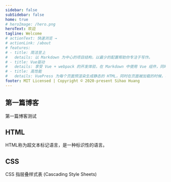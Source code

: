 ```yaml
---
sidebar: false
subSidebar: false
home: true
# heroImage: /hero.png
heroText: 欢迎
tagline: Welcome
# actionText: 快速浏览 →
# actionLink: /about
# features:
# - title: 简洁至上
#   details: 以 Markdown 为中心的项目结构，以最少的配置帮助你专注于写作。
# - title: Vue驱动
#   details: 享受 Vue + webpack 的开发体验，在 Markdown 中使用 Vue 组件，同时可以使用 Vue 来开发自定义主题。
# - title: 高性能
#   details: VuePress 为每个页面预渲染生成静态的 HTML，同时在页面被加载的时候，将作为 SPA 运行。
footer: MIT Licensed | Copyright © 2020-present Sihao Huang
---
```


<a href="/firstblog" style="text-decoration:none;">
    <div class="features" style="transition: all 0.25s ease-in-out 0.24s; transform: translateY(0px); opacity: 1;">
        <div class="feature">
            <h2>
                第一篇博客
            </h2>
            <p>第一篇博客测试</p>
        </div>
    </div>
</a>
<a href="/html/" style="text-decoration:none;">
    <div class="features" style="transition: all 0.25s ease-in-out 0.24s; transform: translateY(0px); opacity: 1;">
        <div class="feature">
            <h2>
                HTML
            </h2>
            <p>HTML称为超文本标记语言，是一种标识性的语言。</p>
        </div>
    </div>
</a>
<a href="/css/" style="text-decoration:none;">
    <div class="features" style="transition: all 0.25s ease-in-out 0.24s; transform: translateY(0px); opacity: 1;">
        <div class="feature">
            <h2>
                CSS
            </h2>
            <p>CSS 指层叠样式表 (Cascading Style Sheets)</p>
        </div>
    </div>
</a>